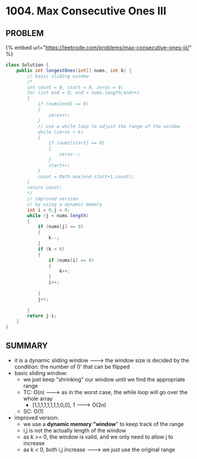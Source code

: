 # 1004. Max Consecutive Ones III

## PROBLEM

{% embed url="https://leetcode.com/problems/max-consecutive-ones-iii/" %}

```java
class Solution {
    public int longestOnes(int[] nums, int k) {
        // basic sliding window
        /*
        int count = 0, start = 0, zeros = 0;
        for (int end = 0; end < nums.length;end++)
        {
            if (nums[end] == 0)
            {
                zeros++;
            }
            // use a while loop to adjust the range of the window
            while (zeros > k)
            {
                if (nums[start] == 0)
                {
                    zeros--;
                }
                start++;
            }
            count = Math.max(end-start+1,count);
        }
        return count;
        */
        // improved version
        // by using a dynamic memory 
        int i = 0,j = 0;
        while (j < nums.length)
        {
            if (nums[j] == 0)
            {
                k--;
            }
            if (k < 0)
            {
                if (nums[i] == 0)
                {
                    k++;
                }
                i++;
                
            }
            j++;
            
        }
        return j-i;
    }
}
```

## SUMMARY

* it is a dynamic sliding window ---> the window size is decided by the condition: the number of 0' that can be flipped
* basic sliding window:
  * we just keep "shrinking" our window until we find the appropriate range
  * TC: O(n) ---> as in the worst case, the while loop will go over the whole array
    * \[1,1,1,1,1,1,1,1,0,0], 1 ---> O(2n)
  * SC: O(1)
* improved version:
  * we use a **dynamic memory "window**" to keep track of the range
  * i,j is not the actually length of the window
  * as k >= 0, the window is valid, and we only need to allow j to increase
  * as k < 0, both i,j increase ---> we just use the original range
